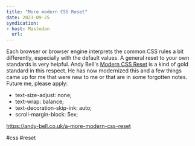```yaml
---
title: "More modern CSS Reset"
date: 2023-09-25
syndication: 
- host: Mastodon
  url: 
---
```


Each browser or browser engine interprets the common CSS rules a bit differently, especially with the default values. A general reset to your own standards is very helpful. Andy Bell's [Modern CSS Reset](https://andy-bell.co.uk/a-modern-css-reset/) is a kind of gold standard in this respect. He has now modernized this and a few things came up for me that were new to me or that are in some forgotten notes. Future me, please apply:

- text-size-adjust: none;
- text-wrap: balance;
- text-decoration-skip-ink: auto;
- scroll-margin-block: 5ex;

https://andy-bell.co.uk/a-more-modern-css-reset

#css #reset
